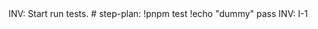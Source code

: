 <think>
INV: Start run tests.
# step-plan: !pnpm test
</think>

<act>
!echo "dummy"
</act>

<verify>
pass
</verify>

<next>
INV: I-1
</next>